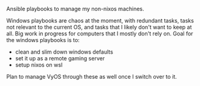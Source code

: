 Ansible playbooks to manage my non-nixos machines.

Windows playbooks are chaos at the moment, with redundant tasks, tasks not relevant to the current OS, and tasks that I likely don't want to keep at all.
Big work in progress for computers that I mostly don't rely on.
Goal for the windows playbooks is to:
- clean and slim down windows defaults
- set it up as a remote gaming server
- setup nixos on wsl

Plan to manage VyOS through these as well once I switch over to it.
